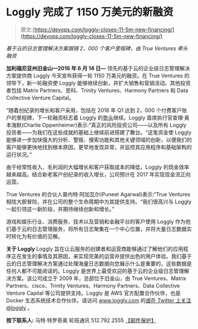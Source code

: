 # Loggly 完成了 1150 万美元的新融资

> 原文:[https://devops.com/loggly-closes-11-5m-new-financing/](https://devops.com/loggly-closes-11-5m-new-financing/)

*基于云的日志管理解决方案跟随 2，000 个客户里程碑，由 True Ventures 牵头融资*

**加利福尼亚州旧金山—2016 年 6 月 14 日—** 领先的基于云的企业级日志管理解决方案提供商 Loggly 今天宣布获得一轮 1150 万美元的融资。在 True Ventures 的领导下，新一轮融资使 Loggly 能够继续创新，并扩大销售和营销活动。其他投资者包括 Matrix Partners、思科、Trinity Ventures、Harmony Partners 和 Data Collective Venture Capital。

“随着创纪录的增长和客户采用，包括在 2016 年 Q1 达到 2，000 个付费客户账户的里程碑，下一轮融资标志着 Loggly 的[势头](https://www.loggly.com/about-loggly/press/loggly-closes-q1-2016-by-reaching-2000-paid-customer-milestone/)继续。Loggly 首席执行官查理·奥本海默(Charlie Oppenheimer)表示:“真正的风险投资公司——以及所有 Loggly 投资者——为我们在这些成就的基础上继续前进搭建了舞台。“这笔资金使 Loggly 能够进一步加快强大的分析、警报、搜索功能和其他关键领域的创新，以便我们的客户能够更快地找到根本原因，更早地发现异常，并监控其应用程序和基础架构的运行状况。”

由于经常性收入、毛利润的大幅增长和客户获取成本的降低，Loggly 的现金效率越来越高。结合新老客户创纪录的收入增长，公司预计在 2017 年实现现金流正向运营。

True Ventures 的合伙人普内特·阿加瓦尔(Puneet Agarwal)表示:“True Ventures 相信大胆冒险，并在公司的整个生命周期中为其提供支持。“我们很高兴与 Loggly 一起引领这一新阶段，并期待继续创新和增长。”

游戏和娱乐行业、消费服务、技术以及营销和金融平台的客户使用 Loggly 作为他们基于云的日志管理服务，将所有日志聚集在一个中心位置，并将大量日志数据实时转化为有价值的见解。

**关于 Loggly**
Loggly 旨在让云服务的创建者和运营商能够通过了解他们的应用程序正在发生的事情及其原因，来实现完美的运营并提供出色的用户体验。我们基于云的日志管理解决方案通过处理海量日志数据向您展示什么是重要的，这些数据是任何人都不可能阅读的。Loggly 是世界上最受欢迎的基于云的企业级日志管理解决方案。该公司成立于 2009 年，总部位于旧金山，由 True Ventures、Matrix Partners、cisco、Trinity Ventures、Harmony Partners、Data Collective Venture Capital 等公司提供支持。Loggly 是 AWS 官方配置合作伙伴，也是 Docker 生态系统技术合作伙伴。请访问 www.loggly.com 的[或在 Twitter 上关注](https://www.loggly.com/) [@loggly](https://twitter.com/loggly) 。

**按下联系人:**
马特·特罗奇奥
轮班通讯
512.792.2555
[【邮件保护】](/cdn-cgi/l/email-protection#4925262e2e2530093a21202f3d2a262424672a2624)

###